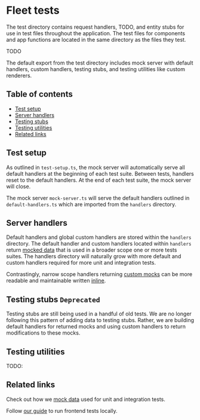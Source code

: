 # Fleet tests

The test directory contains request handlers, TODO, and entity stubs for use in test files throughout the application. The test files for components and app functions are located in the same directory as the files they test.

TODO

The default export from the test directory includes mock server with default handlers, custom handlers, testing stubs, and testing utilities like custom renderers.

## Table of contents
- [Test setup](#test-setup)
- [Server handlers](#server-handlers)
- [Testing stubs](#testing-stubs)
- [Testing utilities](#testing-utilities)
- [Related links](#related-links)

## Test setup

As outlined in `test-setup.ts`, the mock server will automatically serve all default handlers at the beginning of each test suite. Between tests,  handlers reset to the default handlers. At the end of each test suite, the mock server will close.

The mock server `mock-server.ts` will serve the default handlers outlined in `default-handlers.ts` which are imported from the `handlers` directory.


## Server handlers

Default handlers and global custom handlers are stored within the `handlers` directory. The default handler and custom handlers located within `handlers` return [mocked data](../__mocks__/README.md) that is used in a broader scope one or more tests suites. The handlers directory will naturally grow with more default and custom handlers required for more unit and integration tests.

Contrastingly, narrow scope handlers returning [custom mocks](../__mocks__/README.md#custom-mocks) can be more readable and maintainable written [inline](../__mocks__/README.md#global-handlers-vs-inline-handlers).

## Testing stubs `Deprecated`

Testing stubs are still being used in a handful of old tests. We are no longer following this pattern of adding data to testing stubs. Rather, we are building default handlers for returned mocks and using custom handlers to return modifications to these mocks.

## Testing utilities

TODO:

## Related links

Check out how we [mock data](../__mocks__/README.md) used for unit and integration tests.

Follow [our guide](../../docs/Contributing/Testing-and-local-development.md) to run frontend tests locally.